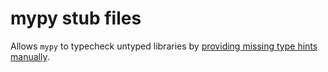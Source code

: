 # mypy stub files

Allows `mypy` to typecheck untyped libraries by [providing missing type hints manually](https://mypy.readthedocs.io/en/stable/stubs.html#creating-a-stub).
